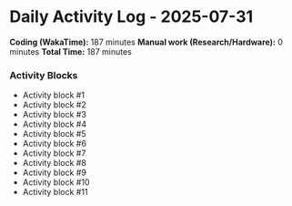 # Daily Activity Log - 2025-07-31

**Coding (WakaTime):** 187 minutes
**Manual work (Research/Hardware):** 0 minutes
**Total Time:** 187 minutes

### Activity Blocks
- Activity block #1
- Activity block #2
- Activity block #3
- Activity block #4
- Activity block #5
- Activity block #6
- Activity block #7
- Activity block #8
- Activity block #9
- Activity block #10
- Activity block #11
